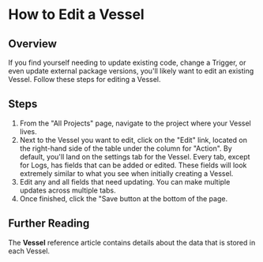 # How to Edit a Vessel

## Overview

If you find yourself needing to update existing code, change a Trigger, or even update external package versions, you'll likely want to edit an existing Vessel. Follow these steps for editing a Vessel.

## Steps

1. From the "All Projects" page, navigate to the project where your Vessel lives.
2. Next to the Vessel you want to edit, click on the "Edit" link, located on the right-hand side of the table under the column for "Action".  By default, you'll land on the settings tab for the Vessel. Every tab, except for Logs, has fields that can be added or edited. These fields will look extremely similar to what you see when initially creating a Vessel.
3. Edit any and all fields that need updating. You can make multiple updates across multiple tabs.
4. Once finished, click the "Save button at the bottom of the page.

## Further Reading

The **Vessel** reference article contains details about the data that is stored in each Vessel.

